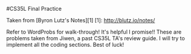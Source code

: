 #CS35L Final Practice

Taken from [Byron Lutz's Notes][1]
[1]: http://blutz.io/notes/

Refer to WordProbs for walk-through! It's helpful I promise!!
These are problems taken from Jiwen, a past CS35L TA's review guide. I will try to implement all the coding sections. Best of luck! 
